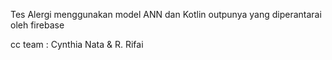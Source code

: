 Tes Alergi menggunakan model ANN dan Kotlin outpunya yang diperantarai oleh firebase

cc team : Cynthia Nata & R. Rifai
